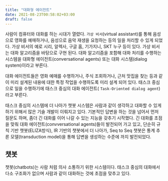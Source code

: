 ```yaml
---
title: "대화형 에이전트"
date: 2021-08-23T00:58:02+03:00
draft: false
---
```


사람이 컴퓨터와 대화를 하는 시대가 열렸다. `가상 비서`(virtual assistant)를 통해 음성으로 영화를 예매하거나, 음성으로 음악 재생을 요청하는 등의 일을 처리할 수 있게 되었다. 가상 비서의 예로 시리, 알렉사, 구글 홈, 기가지니, SKT 누구 등이 있다. 가상 비서는 대화 알고리즘을 바탕으로 구현 된다. 대화 알고리즘을 포함해 대화 처리를 수행하는 시스템을  대화형 에이전트(conversational agents) 또는 대화 시스템(dialog system)이라고 부른다.

대화 에이전트들은 영화 예매를 수행하거나, 주식 조회하거나, 근처 맛집을 찾는 등과 같이 미리 설계된 내용에 대한 특정 작업을 수행하도록 미리 설계 되어 있다. 태스크 중심으로 일을 수행하기에 태스크 중심의 대화 에이전트( `Task-Oriented dialog agent`)라고 부른다.

태스크 중심의 시스템에 더 나아가 챗봇 시스템은 사람과 같이 생각하고 대화할 수 있게 하기 위해서 많은 기술 개발이 이뤄지고 있다. 기본적인 답변을 하는 것을 넘어서 먼저 질문도 하며, 좀더 긴 대화를 이어 나갈 수 있는 지능을 갖추기 시작했다. 긴 대화를 초점을 맞춰 대화 에이전트(convversational agents)들이 발전되어 가고 있고, 단순히 규칙 기반 챗봇(ELIZA방식), IR 기반의 챗봇에서 더 나아가, Seq to Seq 챗봇은 통계 추론 모델(transduction model)을 통해 답변을 생성하는 수준에 까지 발전되었다.



## 챗봇

챗봇(chatbots)는 사람 처럼 의사 소통하기 위한 시스템이다. 태스크 중심의 대화에서 다소 구조화가 없으며 사람과 같이 대화하는 것에 초점을 맞추고 있다.


